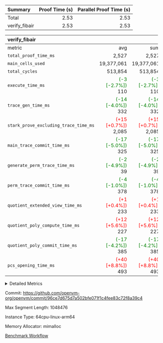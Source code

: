 | Summary | Proof Time (s) | Parallel Proof Time (s) |
|:---|---:|---:|
| Total |  2.53 |  2.53 |
| verify_fibair |  2.53 |  2.53 |


| verify_fibair |||||
|:---|---:|---:|---:|---:|
|metric|avg|sum|max|min|
| `total_proof_time_ms ` |  2,527 |  2,527 |  2,527 |  2,527 |
| `main_cells_used     ` |  19,377,061 |  19,377,061 |  19,377,061 |  19,377,061 |
| `total_cycles        ` |  513,854 |  513,854 |  513,854 |  513,854 |
| `execute_time_ms     ` | <span style='color: green'>(-3 [-2.7%])</span> 110 | <span style='color: green'>(-3 [-2.7%])</span> 110 | <span style='color: green'>(-3 [-2.7%])</span> 110 | <span style='color: green'>(-3 [-2.7%])</span> 110 |
| `trace_gen_time_ms   ` | <span style='color: green'>(-14 [-4.0%])</span> 332 | <span style='color: green'>(-14 [-4.0%])</span> 332 | <span style='color: green'>(-14 [-4.0%])</span> 332 | <span style='color: green'>(-14 [-4.0%])</span> 332 |
| `stark_prove_excluding_trace_time_ms` | <span style='color: red'>(+15 [+0.7%])</span> 2,085 | <span style='color: red'>(+15 [+0.7%])</span> 2,085 | <span style='color: red'>(+15 [+0.7%])</span> 2,085 | <span style='color: red'>(+15 [+0.7%])</span> 2,085 |
| `main_trace_commit_time_ms` | <span style='color: green'>(-17 [-5.0%])</span> 325 | <span style='color: green'>(-17 [-5.0%])</span> 325 | <span style='color: green'>(-17 [-5.0%])</span> 325 | <span style='color: green'>(-17 [-5.0%])</span> 325 |
| `generate_perm_trace_time_ms` | <span style='color: green'>(-2 [-4.9%])</span> 39 | <span style='color: green'>(-2 [-4.9%])</span> 39 | <span style='color: green'>(-2 [-4.9%])</span> 39 | <span style='color: green'>(-2 [-4.9%])</span> 39 |
| `perm_trace_commit_time_ms` | <span style='color: green'>(-4 [-1.0%])</span> 378 | <span style='color: green'>(-4 [-1.0%])</span> 378 | <span style='color: green'>(-4 [-1.0%])</span> 378 | <span style='color: green'>(-4 [-1.0%])</span> 378 |
| `quotient_extended_view_time_ms` | <span style='color: red'>(+1 [+0.4%])</span> 233 | <span style='color: red'>(+1 [+0.4%])</span> 233 | <span style='color: red'>(+1 [+0.4%])</span> 233 | <span style='color: red'>(+1 [+0.4%])</span> 233 |
| `quotient_poly_compute_time_ms` | <span style='color: red'>(+12 [+5.6%])</span> 227 | <span style='color: red'>(+12 [+5.6%])</span> 227 | <span style='color: red'>(+12 [+5.6%])</span> 227 | <span style='color: red'>(+12 [+5.6%])</span> 227 |
| `quotient_poly_commit_time_ms` | <span style='color: green'>(-17 [-4.2%])</span> 385 | <span style='color: green'>(-17 [-4.2%])</span> 385 | <span style='color: green'>(-17 [-4.2%])</span> 385 | <span style='color: green'>(-17 [-4.2%])</span> 385 |
| `pcs_opening_time_ms ` | <span style='color: red'>(+40 [+8.8%])</span> 493 | <span style='color: red'>(+40 [+8.8%])</span> 493 | <span style='color: red'>(+40 [+8.8%])</span> 493 | <span style='color: red'>(+40 [+8.8%])</span> 493 |



<details>
<summary>Detailed Metrics</summary>

|  | verify_program_compile_ms | total_cells | stark_prove_excluding_trace_time_ms | quotient_poly_compute_time_ms | quotient_poly_commit_time_ms | quotient_extended_view_time_ms | perm_trace_commit_time_ms | pcs_opening_time_ms | main_trace_commit_time_ms |
| --- | --- | --- | --- | --- | --- | --- | --- | --- |
|  | 5 | 65,536 | 63 | 3 | 13 | 0 | 0 | 32 | 13 | 

| air_name | rows | quotient_deg | main_cols | interactions | constraints | cells |
| --- | --- | --- | --- | --- | --- | --- |
| AccessAdapterAir<2> |  | 4 |  | 5 | 12 |  | 
| AccessAdapterAir<4> |  | 4 |  | 5 | 12 |  | 
| AccessAdapterAir<8> |  | 4 |  | 5 | 12 |  | 
| FibonacciAir | 32,768 | 1 | 2 |  | 5 | 65,536 | 
| FriReducedOpeningAir |  | 4 |  | 31 | 53 |  | 
| NativePoseidon2Air<BabyBearParameters>, 1> |  | 4 |  | 176 | 590 |  | 
| PhantomAir |  | 4 |  | 3 | 4 |  | 
| ProgramAir |  | 1 |  | 1 | 4 |  | 
| VariableRangeCheckerAir |  | 1 |  | 1 | 4 |  | 
| VmAirWrapper<BranchNativeAdapterAir, BranchEqualCoreAir<1> |  | 2 |  | 11 | 23 |  | 
| VmAirWrapper<JalNativeAdapterAir, JalCoreAir> |  | 4 |  | 7 | 6 |  | 
| VmAirWrapper<NativeAdapterAir<2, 0>, PublicValuesCoreAir> |  | 4 |  | 11 | 22 |  | 
| VmAirWrapper<NativeAdapterAir<2, 1>, FieldArithmeticCoreAir> |  | 4 |  | 15 | 23 |  | 
| VmAirWrapper<NativeLoadStoreAdapterAir<1>, NativeLoadStoreCoreAir<1> |  | 4 |  | 15 | 20 |  | 
| VmAirWrapper<NativeLoadStoreAdapterAir<4>, NativeLoadStoreCoreAir<4> |  | 4 |  | 15 | 20 |  | 
| VmAirWrapper<NativeVectorizedAdapterAir<4>, FieldExtensionCoreAir> |  | 4 |  | 15 | 23 |  | 
| VmConnectorAir |  | 4 |  | 3 | 8 |  | 
| VolatileBoundaryAir |  | 4 |  | 4 | 16 |  | 

| group | trace_gen_time_ms | total_proof_time_ms | total_cycles | total_cells | stark_prove_excluding_trace_time_ms | quotient_poly_compute_time_ms | quotient_poly_commit_time_ms | quotient_extended_view_time_ms | perm_trace_commit_time_ms | pcs_opening_time_ms | main_trace_commit_time_ms | main_cells_used | generate_perm_trace_time_ms | execute_time_ms |
| --- | --- | --- | --- | --- | --- | --- | --- | --- | --- | --- | --- | --- | --- | --- |
| verify_fibair | 332 | 2,527 | 513,854 | 50,170,008 | 2,085 | 227 | 385 | 233 | 378 | 493 | 325 | 19,377,061 | 39 | 110 | 

| group | air_name | rows | prep_cols | perm_cols | main_cols | cells |
| --- | --- | --- | --- | --- | --- | --- |
| verify_fibair | AccessAdapterAir<2> | 65,536 |  | 16 | 11 | 1,769,472 | 
| verify_fibair | AccessAdapterAir<4> | 32,768 |  | 16 | 13 | 950,272 | 
| verify_fibair | AccessAdapterAir<8> | 128 |  | 16 | 17 | 4,224 | 
| verify_fibair | FriReducedOpeningAir | 1,024 |  | 36 | 26 | 63,488 | 
| verify_fibair | NativePoseidon2Air<BabyBearParameters>, 1> | 16,384 |  | 356 | 399 | 12,369,920 | 
| verify_fibair | PhantomAir | 16,384 |  | 8 | 6 | 229,376 | 
| verify_fibair | ProgramAir | 8,192 |  | 8 | 10 | 147,456 | 
| verify_fibair | VariableRangeCheckerAir | 262,144 | 2 | 8 | 1 | 2,359,296 | 
| verify_fibair | VmAirWrapper<BranchNativeAdapterAir, BranchEqualCoreAir<1> | 131,072 |  | 28 | 23 | 6,684,672 | 
| verify_fibair | VmAirWrapper<JalNativeAdapterAir, JalCoreAir> | 16,384 |  | 12 | 10 | 360,448 | 
| verify_fibair | VmAirWrapper<NativeAdapterAir<2, 1>, FieldArithmeticCoreAir> | 262,144 |  | 20 | 30 | 13,107,200 | 
| verify_fibair | VmAirWrapper<NativeLoadStoreAdapterAir<1>, NativeLoadStoreCoreAir<1> | 131,072 |  | 36 | 25 | 7,995,392 | 
| verify_fibair | VmAirWrapper<NativeLoadStoreAdapterAir<4>, NativeLoadStoreCoreAir<4> | 16,384 |  | 36 | 34 | 1,146,880 | 
| verify_fibair | VmAirWrapper<NativeVectorizedAdapterAir<4>, FieldExtensionCoreAir> | 8,192 |  | 20 | 40 | 491,520 | 
| verify_fibair | VmConnectorAir | 2 | 1 | 8 | 4 | 24 | 
| verify_fibair | VolatileBoundaryAir | 131,072 |  | 8 | 11 | 2,490,368 | 

</details>


Commit: https://github.com/openvm-org/openvm/commit/96ce7d675d7a502bfe071f1c4fee83c72f8a39c4

Max Segment Length: 1048476

Instance Type: 64cpu-linux-arm64

Memory Allocator: mimalloc

[Benchmark Workflow](https://github.com/openvm-org/openvm/actions/runs/12960931979)

